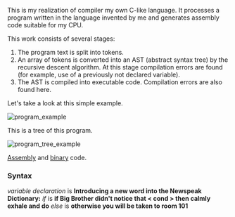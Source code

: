 This is my realization of compiler my own C-like language. It processes a program written in the language invented by me and generates assembly code suitable for my CPU.

This work consists of several stages:
1. The program text is split into tokens.
2. An array of tokens is converted into an AST (abstract syntax tree) by the recursive descent algorithm. At this stage compilation errors are found (for example, use of a previously not declared variable).
3. The AST is compiled into executable code. Compilation errors are also found here.

Let's take a look at this simple example.

![program_example](https://github.com/owl1234/MIPT_projects_1_sem/blob/master/Language/pictures/program_example.png)

This is a tree of this program.

![program_tree_example](https://github.com/owl1234/MIPT_projects_1_sem/blob/master/Language/pictures/program_tree_example.png)

[Assembly](https://github.com/owl1234/MIPT_projects_1_sem/blob/master/Language/pictures/asm_example.png) and [binary](https://github.com/owl1234/MIPT_projects_1_sem/blob/master/Language/pictures/binary_example.png) code.

### Syntax
*variable declaration* is **Introducing a new word into the Newspeak Dictionary:**
*if* is **if Big Brother didn't notice that < cond > then calmly exhale and do**
*else* is  **otherwise you will be taken to room 101**




